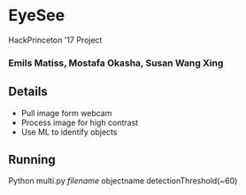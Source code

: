 # EyeSee
HackPrinceton '17 Project
### Emils Matiss, Mostafa Okasha, Susan Wang Xing

## Details
* Pull image form webcam
* Process image for high contrast
* Use ML to identify objects

## Running
Python multi.py <i>filename</i> objectname detectionThreshold(~60)
